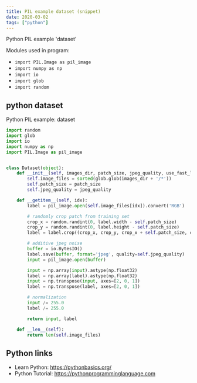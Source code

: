 ```yaml
---
title: PIL example dataset (snippet)
date: 2020-03-02
tags: ["python"]
---
```

Python PIL example 'dataset'


Modules used in program: 
* `import PIL.Image as pil_image`
* `import numpy as np`
* `import io`
* `import glob`
* `import random`

## python dataset

Python PIL example: dataset

```python
import random
import glob
import io
import numpy as np
import PIL.Image as pil_image


class Dataset(object):
    def __init__(self, images_dir, patch_size, jpeg_quality, use_fast_loader=False):
        self.image_files = sorted(glob.glob(images_dir + '/*'))
        self.patch_size = patch_size
        self.jpeg_quality = jpeg_quality

    def __getitem__(self, idx):
        label = pil_image.open(self.image_files[idx]).convert('RGB')

        # randomly crop patch from training set
        crop_x = random.randint(0, label.width - self.patch_size)
        crop_y = random.randint(0, label.height - self.patch_size)
        label = label.crop((crop_x, crop_y, crop_x + self.patch_size, crop_y + self.patch_size))

        # additive jpeg noise
        buffer = io.BytesIO()
        label.save(buffer, format='jpeg', quality=self.jpeg_quality)
        input = pil_image.open(buffer)

        input = np.array(input).astype(np.float32)
        label = np.array(label).astype(np.float32)
        input = np.transpose(input, axes=[2, 0, 1])
        label = np.transpose(label, axes=[2, 0, 1])

        # normalization
        input /= 255.0
        label /= 255.0

        return input, label

    def __len__(self):
        return len(self.image_files)

```

## Python links

- Learn Python: https://pythonbasics.org/
- Python Tutorial: https://pythonprogramminglanguage.com
